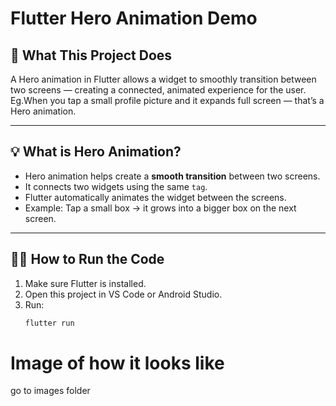 # Flutter Hero Animation Demo

## 📱 What This Project Does

A Hero animation in Flutter allows a widget to smoothly transition between two screens — creating a connected, animated experience for the user.
Eg.When you tap a small profile picture and it expands full screen — that’s a Hero animation.

---

## 💡 What is Hero Animation?

- Hero animation helps create a **smooth transition** between two screens.
- It connects two widgets using the same `tag`.
- Flutter automatically animates the widget between the screens.
- Example: Tap a small box → it grows into a bigger box on the next screen.

---

## 🧑‍💻 How to Run the Code

1. Make sure Flutter is installed.
2. Open this project in VS Code or Android Studio.
3. Run:
   ```bash
   flutter run

# Image of how it looks like
 go to images folder
